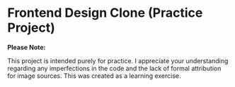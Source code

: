 # Frontend Design Clone (Practice Project)

**Please Note:**

This project is intended purely for practice. I appreciate your understanding regarding any imperfections in the code and the lack of formal attribution for image sources. This was created as a learning exercise.
